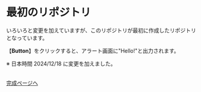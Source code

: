 # 最初のリポジトリ

いろいろと変更を加えていますが、このリポジトリが最初に作成したリポジトリとなっています。

【**Button**】をクリックすると、アラート画面に"Hello!"と出力されます。
<br>

※ 日本時間 2024/12/18 に変更を加えました。
<br><br>

[完成ページへ](https://yscyber.github.io/github_start/ "https://yscyber.github.io/github_start/")
